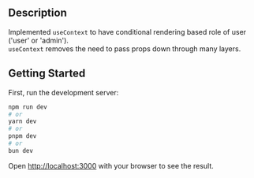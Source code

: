 ## Description
Implemented `useContext` to have conditional rendering based role of user ('user' or 'admin').  
`useContext` removes the need to pass props down through many layers.

## Getting Started

First, run the development server:

```bash
npm run dev
# or
yarn dev
# or
pnpm dev
# or
bun dev
```

Open [http://localhost:3000](http://localhost:3000) with your browser to see the result.

